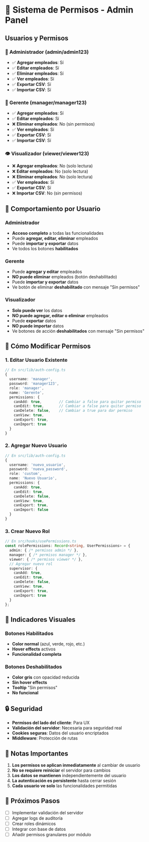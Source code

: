 # 🔐 Sistema de Permisos - Admin Panel

## **Usuarios y Permisos**

### **👑 Administrador (admin/admin123)**
- ✅ **Agregar empleados**: Sí
- ✅ **Editar empleados**: Sí  
- ✅ **Eliminar empleados**: Sí
- ✅ **Ver empleados**: Sí
- ✅ **Exportar CSV**: Sí
- ✅ **Importar CSV**: Sí

### **👤 Gerente (manager/manager123)**
- ✅ **Agregar empleados**: Sí
- ✅ **Editar empleados**: Sí
- ❌ **Eliminar empleados**: No (sin permisos)
- ✅ **Ver empleados**: Sí
- ✅ **Exportar CSV**: Sí
- ✅ **Importar CSV**: Sí

### **👁️ Visualizador (viewer/viewer123)**
- ❌ **Agregar empleados**: No (solo lectura)
- ❌ **Editar empleados**: No (solo lectura)
- ❌ **Eliminar empleados**: No (solo lectura)
- ✅ **Ver empleados**: Sí
- ✅ **Exportar CSV**: Sí
- ❌ **Importar CSV**: No (sin permisos)

## **🎯 Comportamiento por Usuario**

### **Administrador**
- **Acceso completo** a todas las funcionalidades
- Puede **agregar, editar, eliminar** empleados
- Puede **importar y exportar** datos
- Ve todos los botones **habilitados**

### **Gerente**
- Puede **agregar y editar** empleados
- **NO puede eliminar** empleados (botón deshabilitado)
- Puede **importar y exportar** datos
- Ve botón de eliminar **deshabilitado** con mensaje "Sin permisos"

### **Visualizador**
- **Solo puede ver** los datos
- **NO puede agregar, editar o eliminar** empleados
- Puede **exportar** datos
- **NO puede importar** datos
- Ve botones de acción **deshabilitados** con mensaje "Sin permisos"

## **🔧 Cómo Modificar Permisos**

### **1. Editar Usuario Existente**
```typescript
// En src/lib/auth-config.ts
{
  username: 'manager',
  password: 'manager123',
  role: 'manager',
  name: 'Gerente',
  permissions: {
    canAdd: true,        // Cambiar a false para quitar permiso
    canEdit: true,       // Cambiar a false para quitar permiso
    canDelete: false,    // Cambiar a true para dar permiso
    canView: true,
    canExport: true,
    canImport: true
  }
}
```

### **2. Agregar Nuevo Usuario**
```typescript
// En src/lib/auth-config.ts
{
  username: 'nuevo_usuario',
  password: 'nueva_password',
  role: 'custom',
  name: 'Nuevo Usuario',
  permissions: {
    canAdd: true,
    canEdit: true,
    canDelete: false,
    canView: true,
    canExport: true,
    canImport: false
  }
}
```

### **3. Crear Nuevo Rol**
```typescript
// En src/hooks/usePermissions.ts
const rolePermissions: Record<string, UserPermissions> = {
  admin: { /* permisos admin */ },
  manager: { /* permisos manager */ },
  viewer: { /* permisos viewer */ },
  // Agregar nuevo rol
  supervisor: {
    canAdd: true,
    canEdit: true,
    canDelete: false,
    canView: true,
    canExport: true,
    canImport: true
  }
};
```

## **🎨 Indicadores Visuales**

### **Botones Habilitados**
- **Color normal** (azul, verde, rojo, etc.)
- **Hover effects** activos
- **Funcionalidad completa**

### **Botones Deshabilitados**
- **Color gris** con opacidad reducida
- **Sin hover effects**
- **Tooltip** "Sin permisos"
- **No funcional**

## **🔒 Seguridad**

- **Permisos del lado del cliente**: Para UX
- **Validación del servidor**: Necesaria para seguridad real
- **Cookies seguras**: Datos del usuario encriptados
- **Middleware**: Protección de rutas

## **📝 Notas Importantes**

1. **Los permisos se aplican inmediatamente** al cambiar de usuario
2. **No se requiere reiniciar** el servidor para cambios
3. **Los datos se mantienen** independientemente del usuario
4. **La autenticación es persistente** hasta cerrar sesión
5. **Cada usuario ve solo** las funcionalidades permitidas

## **🚀 Próximos Pasos**

- [ ] Implementar validación del servidor
- [ ] Agregar logs de auditoría
- [ ] Crear roles dinámicos
- [ ] Integrar con base de datos
- [ ] Añadir permisos granulares por módulo
